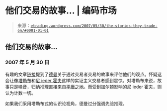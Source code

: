<!--yml

分类：未分类

date: 2024-05-12 19:46:41

-->

# 他们交易的故事… | 编码市场

> 来源：[`etrading.wordpress.com/2007/05/30/the-stories-they-trade-on/#0001-01-01`](https://etrading.wordpress.com/2007/05/30/the-stories-they-trade-on/#0001-01-01)

## 他们交易的故事…

### 2007 年 5 月 30 日

有趣的文章[链接](http://stochastix.wordpress.com/2007/05/25/evaluate-traders-by-their-reasoning/)提到了[德曼](http://www.ederman.com/new/index.html)关于通过交易者交易的故事来评估他们的观点。怀疑这会让像[塔勒布](http://www.fooledbyrandomness.com)和[尼 ieder 霍夫](http://www.dailyspeculations.com)这样的实证主义交易者感到震惊。对塔勒布来说，故事只是噪音，归纳推理直接来自[平庸之地](http://)。而受到加尔顿影响的尼 ieder 霍夫，则认为计数一切。

如果我们采用塔勒布式的认识论视角，德曼过分强调先验推理。
